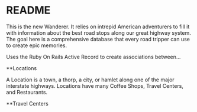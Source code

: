 # README

This is the new Wanderer.  It relies on intrepid American adventurers to fill it with information about the best road stops along our great highway system.  The goal here is a comprehensive database that every road tripper can use to create epic memories.

Uses the Ruby On Rails Active Record to create associations between...

**Locations

A Location is a town, a thorp, a city, or hamlet along one of the major interstate highways.  Locations have many Coffee Shops, Travel Centers, and Restaurants.

**Travel Centers
